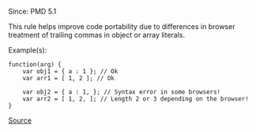 Since: PMD 5.1

This rule helps improve code portability due to differences in browser treatment of trailing commas in object or array literals.

Example(s):
```
function(arg) {
    var obj1 = { a : 1 }; // Ok
    var arr1 = [ 1, 2 ]; // Ok

    var obj2 = { a : 1, }; // Syntax error in some browsers!
    var arr2 = [ 1, 2, ]; // Length 2 or 3 depending on the browser!
}
```

[Source](https://pmd.github.io/pmd-5.5.4/pmd-javascript/rules/ecmascript/basic.html#AvoidTrailingComma)
